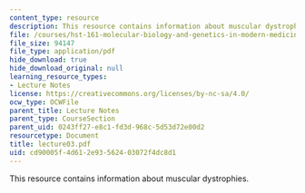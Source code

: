 ```yaml
---
content_type: resource
description: This resource contains information about muscular dystrophies.
file: /courses/hst-161-molecular-biology-and-genetics-in-modern-medicine-fall-2007/cd90005f4d612e93562403072f4dc8d1_lecture03.pdf
file_size: 94147
file_type: application/pdf
hide_download: true
hide_download_original: null
learning_resource_types:
- Lecture Notes
license: https://creativecommons.org/licenses/by-nc-sa/4.0/
ocw_type: OCWFile
parent_title: Lecture Notes
parent_type: CourseSection
parent_uid: 0243ff27-e8c1-fd3d-968c-5d53d72e00d2
resourcetype: Document
title: lecture03.pdf
uid: cd90005f-4d61-2e93-5624-03072f4dc8d1
---
```

This resource contains information about muscular dystrophies.